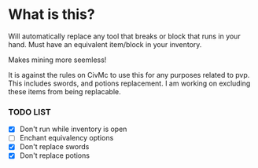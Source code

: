 # What is this?
Will automatically replace any tool that breaks or block that runs in your hand. Must have an equivalent item/block in your inventory. 

Makes mining more seemless!

It is against the rules on CivMc to use this for any purposes related to pvp. This includes swords, and potions replacement. I am working on excluding these items from being replacable.

### TODO LIST
- [X] Don't run while inventory is open
- [ ] Enchant equivalency options
- [X] Don't replace swords
- [X] Don't replace potions